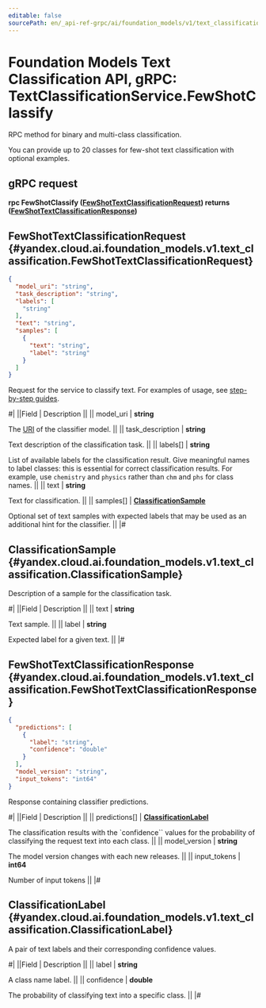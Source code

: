 ```yaml
---
editable: false
sourcePath: en/_api-ref-grpc/ai/foundation_models/v1/text_classification/text-classification/api-ref/grpc/TextClassification/fewShotClassify.md
---
```


# Foundation Models Text Classification API, gRPC: TextClassificationService.FewShotClassify

RPC method for binary and multi-class classification.

You can provide up to 20 classes for few-shot text classification
with optional examples.

## gRPC request

**rpc FewShotClassify ([FewShotTextClassificationRequest](#yandex.cloud.ai.foundation_models.v1.text_classification.FewShotTextClassificationRequest)) returns ([FewShotTextClassificationResponse](#yandex.cloud.ai.foundation_models.v1.text_classification.FewShotTextClassificationResponse))**

## FewShotTextClassificationRequest {#yandex.cloud.ai.foundation_models.v1.text_classification.FewShotTextClassificationRequest}

```json
{
  "model_uri": "string",
  "task_description": "string",
  "labels": [
    "string"
  ],
  "text": "string",
  "samples": [
    {
      "text": "string",
      "label": "string"
    }
  ]
}
```

Request for the service to classify text.
For examples of usage, see [step-by-step guides](/docs/foundation-models/operations/classifier/readymade).

#|
||Field | Description ||
|| model_uri | **string**

The [URI](/docs/foundation-models/concepts/classifier/models) of the classifier model. ||
|| task_description | **string**

Text description of the classification task. ||
|| labels[] | **string**

List of available labels for the classification result.
Give meaningful names to label classes: this is essential for correct classification results.
For example, use ``chemistry`` and ``physics`` rather than ``chm`` and ``phs`` for class names. ||
|| text | **string**

Text for classification. ||
|| samples[] | **[ClassificationSample](#yandex.cloud.ai.foundation_models.v1.text_classification.ClassificationSample)**

Optional set of text samples with expected labels that may be used as an additional hint for the classifier. ||
|#

## ClassificationSample {#yandex.cloud.ai.foundation_models.v1.text_classification.ClassificationSample}

Description of a sample for the classification task.

#|
||Field | Description ||
|| text | **string**

Text sample. ||
|| label | **string**

Expected label for a given text. ||
|#

## FewShotTextClassificationResponse {#yandex.cloud.ai.foundation_models.v1.text_classification.FewShotTextClassificationResponse}

```json
{
  "predictions": [
    {
      "label": "string",
      "confidence": "double"
    }
  ],
  "model_version": "string",
  "input_tokens": "int64"
}
```

Response containing classifier predictions.

#|
||Field | Description ||
|| predictions[] | **[ClassificationLabel](#yandex.cloud.ai.foundation_models.v1.text_classification.ClassificationLabel)**

The classification results with the `confidence`` values
for the probability of classifying the request text into each class. ||
|| model_version | **string**

The model version changes with each new releases. ||
|| input_tokens | **int64**

Number of input tokens ||
|#

## ClassificationLabel {#yandex.cloud.ai.foundation_models.v1.text_classification.ClassificationLabel}

A pair of text labels and their corresponding confidence values.

#|
||Field | Description ||
|| label | **string**

A class name label. ||
|| confidence | **double**

The probability of classifying text into a specific class. ||
|#